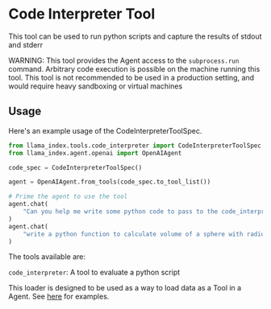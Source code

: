 # Code Interpreter Tool

This tool can be used to run python scripts and capture the results of stdout and stderr

WARNING: This tool provides the Agent access to the `subprocess.run` command.
Arbitrary code execution is possible on the machine running this tool.
This tool is not recommended to be used in a production setting, and would require heavy sandboxing or virtual machines

## Usage

Here's an example usage of the CodeInterpreterToolSpec.

```python
from llama_index.tools.code_interpreter import CodeInterpreterToolSpec
from llama_index.agent.openai import OpenAIAgent

code_spec = CodeInterpreterToolSpec()

agent = OpenAIAgent.from_tools(code_spec.to_tool_list())

# Prime the agent to use the tool
agent.chat(
    "Can you help me write some python code to pass to the code_interpreter tool"
)
agent.chat(
    "write a python function to calculate volume of a sphere with radius 4.3cm"
)
```

The tools available are:

`code_interpreter`: A tool to evaluate a python script

This loader is designed to be used as a way to load data as a Tool in a Agent. See [here](https://github.com/emptycrown/llama-hub/tree/main) for examples.
